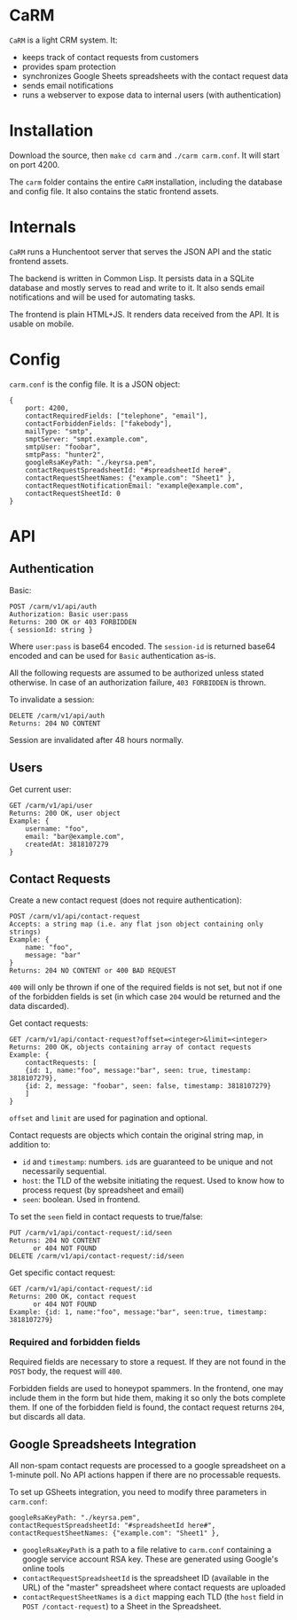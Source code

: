 # CaRM

`CaRM` is a light CRM system. It:

* keeps track of contact requests from customers
* provides spam protection
* synchronizes Google Sheets spreadsheets with the contact request data
* sends email notifications
* runs a webserver to expose data to internal users (with authentication)

# Installation

Download the source, then `make` `cd carm` and `./carm carm.conf`. It will start on port 4200.

The `carm` folder contains the entire `CaRM` installation, including the database and config file.
It also contains the static frontend assets.

# Internals

`CaRM` runs a Hunchentoot server that serves the JSON API and the static frontend assets. 

The backend is written in Common Lisp. It persists data in a SQLite database and mostly serves to read
and write to it. It also sends email notifications and will be used for automating tasks.

The frontend is plain HTML+JS. It renders data received from the API. It is usable on mobile.

# Config

`carm.conf` is the config file. It is a JSON object:

	{
		port: 4200,
		contactRequiredFields: ["telephone", "email"],
		contactForbiddenFields: ["fakebody"],
		mailType: "smtp",
		smptServer: "smpt.example.com",
		smtpUser: "foobar",
		smtpPass: "hunter2",
		googleRsaKeyPath: "./keyrsa.pem",
		contactRequestSpreadsheetId: "#spreadsheetId here#",
		contactRequestSheetNames: {"example.com": "Sheet1" },
		contactRequestNotificationEmail: "example@example.com",
		contactRequestSheetId: 0
	}

# API

## Authentication

Basic:

	POST /carm/v1/api/auth
	Authorization: Basic user:pass
	Returns: 200 OK or 403 FORBIDDEN
	{ sessionId: string }
	
Where `user:pass` is base64 encoded. The `session-id` is returned base64 encoded and can be used for `Basic`
authentication as-is. 

All the following requests are assumed to be authorized unless stated otherwise. In case of an authorization
failure, `403 FORBIDDEN` is thrown.

To invalidate a session:

	DELETE /carm/v1/api/auth
	Returns: 204 NO CONTENT
	
Session are invalidated after 48 hours normally.

## Users

Get current user:

	GET /carm/v1/api/user
	Returns: 200 OK, user object
	Example: {
		username: "foo",
		email: "bar@example.com",
		createdAt: 3818107279
	}

## Contact Requests

Create a new contact request (does not require authentication):

	POST /carm/v1/api/contact-request
	Accepts: a string map (i.e. any flat json object containing only strings)
	Example: {
		name: "foo",
		message: "bar"
	}
	Returns: 204 NO CONTENT or 400 BAD REQUEST
	
`400` will only be thrown if one of the required fields is not set, but not if one of the forbidden fields is
set (in which case `204` would be returned and the data discarded).

Get contact requests:

	GET /carm/v1/api/contact-request?offset=<integer>&limit=<integer>
	Returns: 200 OK, objects containing array of contact requests
	Example: {
		contactRequests: [ 
		{id: 1, name:"foo", message:"bar", seen: true, timestamp: 3818107279}, 
		{id: 2, message: "foobar", seen: false, timestamp: 3818107279} 
		]
	}

`offset` and `limit` are used for pagination and optional.
	
Contact requests are objects which contain the original string map, in addition to:

* `id` and `timestamp`: numbers. `id`s are guaranteed to be unique and not necessarily sequential.
* `host`: the TLD of the website initiating the request. Used to know how to process request (by spreadsheet and email)
* `seen`: boolean. Used in frontend.

To set the `seen` field in contact requests to true/false:

	PUT /carm/v1/api/contact-request/:id/seen
	Returns: 204 NO CONTENT
	      or 404 NOT FOUND
	DELETE /carm/v1/api/contact-request/:id/seen
	

Get specific contact request:

	GET /carm/v1/api/contact-request/:id
	Returns: 200 OK, contact request
	      or 404 NOT FOUND
	Example: {id: 1, name:"foo", message:"bar", seen:true, timestamp: 3818107279}

### Required and forbidden fields

Required fields are necessary to store a request. If they are not found in the `POST` body, the request will `400`.

Forbidden fields are used to honeypot spammers. In the frontend, one may include them in the form but hide them,
making it so only the bots complete them. If one of the forbidden field is found, the contact request returns `204`,
but discards all data.



## Google Spreadsheets Integration

All non-spam contact requests are processed to a google spreadsheet on a 1-minute poll. No API actions happen if there
are no processable requests.

To set up GSheets integration, you need to modify three parameters in `carm.conf`:

	googleRsaKeyPath: "./keyrsa.pem",
	contactRequestSpreadsheetId: "#spreadsheetId here#",
	contactRequestSheetNames: {"example.com": "Sheet1" },

* `googleRsaKeyPath` is a path to a file relative to `carm.conf` containing a google service account RSA key. These are
generated using Google's online tools
* `contactRequestSpreadsheetId` is the spreadsheet ID (available in the URL) of the "master" spreadsheet where contact requests
are uploaded
* `contactRequestSheetNames` is a `dict` mapping each TLD (the `host` field in `POST /contact-request`) to a Sheet in the Spreadsheet.
